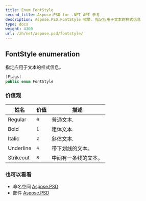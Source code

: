 ```yaml
---
title: Enum FontStyle
second_title: Aspose.PSD for .NET API 参考
description: Aspose.PSD.FontStyle 枚举. 指定应用于文本的样式信息
type: docs
weight: 4300
url: /zh/net/aspose.psd/fontstyle/
---
```

## FontStyle enumeration

指定应用于文本的样式信息。

```csharp
[Flags]
public enum FontStyle
```

### 价值观

| 姓名 | 价值 | 描述 |
| --- | --- | --- |
| Regular | `0` | 普通文本. |
| Bold | `1` | 粗体文本. |
| Italic | `2` | 斜体文本. |
| Underline | `4` | 带下划线的文本。 |
| Strikeout | `8` | 中间有一条线的文本。 |

### 也可以看看

* 命名空间 [Aspose.PSD](../../aspose.psd/)
* 部件 [Aspose.PSD](../../)


